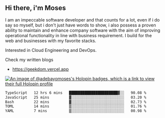 ## Hi there, i'm Moses

I am an impeccable software developer and that counts for a lot, even if i do say so myself, but i don't just have words to show, i also possess a proven ability to maintain and enhance company software with the aim of improving operational functionality in line with business requirement. I build for the web and businesses with my favorite stacks.

Interested in Cloud Engineering and DevOps.

Check my written blogs
- https://geekdom.vercel.app

[![An image of @adebayomoses's Holopin badges, which is a link to view their full Holopin profile](https://holopin.me/adebayomoses)](https://holopin.io/@adebayomoses)

<!--START_SECTION:waka-->

```txt
TypeScript   12 hrs 6 mins   ██████████████████████▓░░   90.08 %
JavaScript   25 mins         ▓░░░░░░░░░░░░░░░░░░░░░░░░   03.20 %
Bash         22 mins         ▓░░░░░░░░░░░░░░░░░░░░░░░░   02.73 %
TOML         14 mins         ▒░░░░░░░░░░░░░░░░░░░░░░░░   01.76 %
YAML         7 mins          ▒░░░░░░░░░░░░░░░░░░░░░░░░   00.98 %
```

<!--END_SECTION:waka-->
